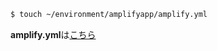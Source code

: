 ```sh
$ touch ~/environment/amplifyapp/amplify.yml
```

**amplify.yml**は[こちら](./src/build/amplify.yml)
